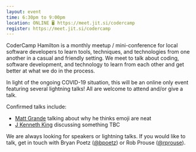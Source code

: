```yaml
---
layout: event
time: 6:30pm to 9:00pm
location: ONLINE 🖥️ https://meet.jit.si/codercamp
register: https://meet.jit.si/codercamp
---
```


CoderCamp Hamilton is a monthly meetup / mini-conference for local software developers to learn tools, techniques, and technologies from one another in a casual and friendly setting. We meet to talk about coding, software development, and technology to learn from each other and get better at what we do in the process.

In light of the ongoing COVID-19 situation, this will be an online only event featuring several lightning talks! All are welcome to attend and/or give a talk.

Confirmed talks include:

* [Matt Grande](https://twitter.com/mattgrande) talking about why he thinks emoji are neat
* [J Kenneth King](https://twitter.com/agentultra) discussing something TBC

We are always looking for speakers or lightning talks. If you would like to talk, get in touch with Bryan Poetz ([@bpoetz](https://twitter.com/bpoetz)) or Rob Prouse ([@rprouse](https://twitter.com/rprouse)).
